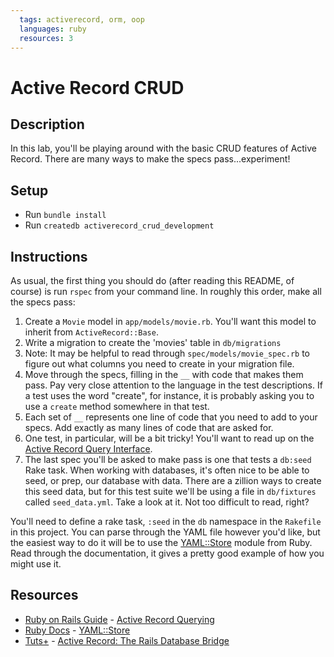 ```yaml
---
  tags: activerecord, orm, oop
  languages: ruby
  resources: 3
---
```


# Active Record CRUD

## Description

In this lab, you'll be playing around with the basic CRUD features of Active Record. There are many ways to make the specs pass...experiment!

## Setup
* Run `bundle install`
* Run `createdb activerecord_crud_development`

## Instructions

As usual, the first thing you should do (after reading this README, of course) is run `rspec` from your command line. In roughly this order, make all the specs pass:

1. Create a `Movie` model in `app/models/movie.rb`. You'll want this model to inherit from `ActiveRecord::Base`.
2. Write a migration to create the 'movies' table in `db/migrations`
3. Note: It may be helpful to read through `spec/models/movie_spec.rb` to figure out what columns you need to create in your migration file.
4. Move through the specs, filling in the `__` with code that makes them pass. Pay very close attention to the language in the test descriptions. If a test uses the word "create", for instance, it is probably asking you to use a `create` method somewhere in that test.
5. Each set of `__` represents one line of code that you need to add to your specs. Add exactly as many lines of code that are asked for.
6. One test, in particular, will be a bit tricky! You'll want to read up on the [Active Record Query Interface](http://guides.rubyonrails.org/active_record_querying.html).
7. The last spec you'll be asked to make pass is one that tests a `db:seed` Rake task. When working with databases, it's often nice to be able to seed, or prep, our database with data. There are a zillion ways to create this seed data, but for this test suite we'll be using a file in `db/fixtures` called `seed_data.yml`. Take a look at it. Not too difficult to read, right?

  You'll need to define a rake task, `:seed` in the `db` namespace in the `Rakefile` in this project. You can parse through the YAML file however you'd like, but the easiest way to do it will be to use the [YAML::Store](http://ruby-doc.org/stdlib-2.1.0/libdoc/yaml/rdoc/YAML/Store.html) module from Ruby. Read through the documentation, it gives a pretty good example of how you might use it.

## Resources
* [Ruby on Rails Guide](http://guides.rubyonrails.org/) - [Active Record Querying](http://guides.rubyonrails.org/active_record_querying.html)
* [Ruby Docs](http://ruby-doc.org/) - [YAML::Store](http://ruby-doc.org/stdlib-2.1.0/libdoc/yaml/rdoc/YAML/Store.html)
* [Tuts+](http://tutorials.tutsplus.com/) - [Active Record: The Rails Database Bridge](http://code.tutsplus.com/tutorials/active-record-the-rails-database-bridge--net-30489)
